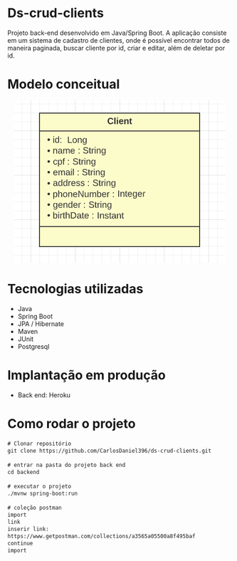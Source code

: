 # Ds-crud-clients

Projeto back-end desenvolvido em Java/Spring Boot. A aplicação consiste em um sistema de cadastro de clientes, onde é possível encontrar todos de maneira paginada,
buscar cliente por id, criar e editar, além de deletar por id.

# Modelo conceitual

<div align="center">
<img src="https://github.com/CarlosDaniel396/ds-crud-clients/blob/master/assets/model.png"/>
</div>

# Tecnologias utilizadas
* Java
* Spring Boot
* JPA / Hibernate
* Maven
* JUnit
* Postgresql

# Implantação em produção
* Back end: Heroku

# Como rodar o projeto
```
# Clonar repositório
git clone https://github.com/CarlosDaniel396/ds-crud-clients.git

# entrar na pasta do projeto back end
cd backend

# executar o projeto
./mvnw spring-boot:run

# coleção postman
import
link
inserir link: https://www.getpostman.com/collections/a3565a05500a8f495baf
continue
import 
```

